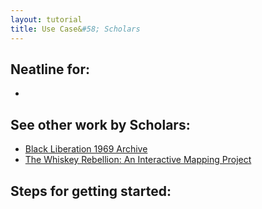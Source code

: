 ```yaml
---
layout: tutorial
title: Use Case&#58; Scholars
---
```


## Neatline for:

- 

## See other work by Scholars:

- [Black Liberation 1969 Archive](https://blacklib1969.swarthmore.edu/neatline/show/sit-in-map)
- [The Whiskey Rebellion: An Interactive Mapping Project](http://maptherebellion.com/interactive-map)

## Steps for getting started:
